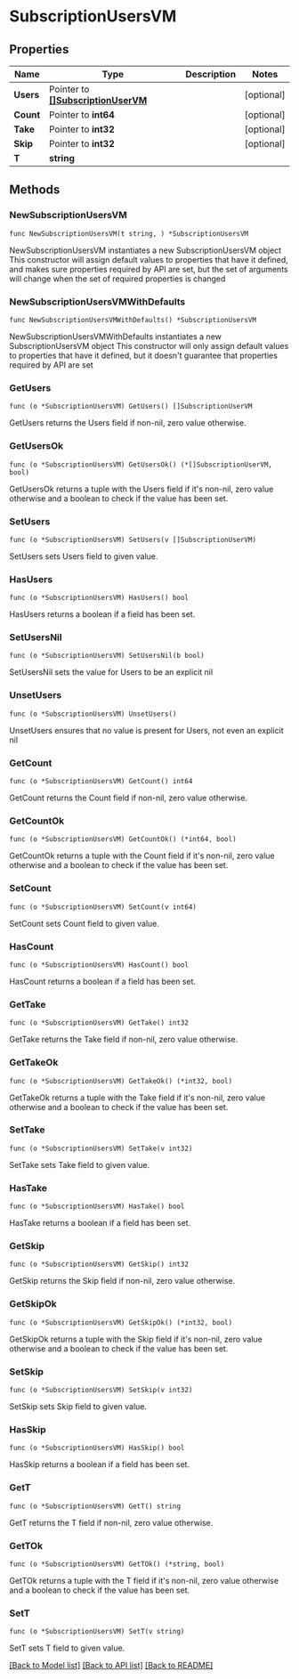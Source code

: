 # SubscriptionUsersVM

## Properties

Name | Type | Description | Notes
------------ | ------------- | ------------- | -------------
**Users** | Pointer to [**[]SubscriptionUserVM**](SubscriptionUserVM.md) |  | [optional] 
**Count** | Pointer to **int64** |  | [optional] 
**Take** | Pointer to **int32** |  | [optional] 
**Skip** | Pointer to **int32** |  | [optional] 
**T** | **string** |  | 

## Methods

### NewSubscriptionUsersVM

`func NewSubscriptionUsersVM(t string, ) *SubscriptionUsersVM`

NewSubscriptionUsersVM instantiates a new SubscriptionUsersVM object
This constructor will assign default values to properties that have it defined,
and makes sure properties required by API are set, but the set of arguments
will change when the set of required properties is changed

### NewSubscriptionUsersVMWithDefaults

`func NewSubscriptionUsersVMWithDefaults() *SubscriptionUsersVM`

NewSubscriptionUsersVMWithDefaults instantiates a new SubscriptionUsersVM object
This constructor will only assign default values to properties that have it defined,
but it doesn't guarantee that properties required by API are set

### GetUsers

`func (o *SubscriptionUsersVM) GetUsers() []SubscriptionUserVM`

GetUsers returns the Users field if non-nil, zero value otherwise.

### GetUsersOk

`func (o *SubscriptionUsersVM) GetUsersOk() (*[]SubscriptionUserVM, bool)`

GetUsersOk returns a tuple with the Users field if it's non-nil, zero value otherwise
and a boolean to check if the value has been set.

### SetUsers

`func (o *SubscriptionUsersVM) SetUsers(v []SubscriptionUserVM)`

SetUsers sets Users field to given value.

### HasUsers

`func (o *SubscriptionUsersVM) HasUsers() bool`

HasUsers returns a boolean if a field has been set.

### SetUsersNil

`func (o *SubscriptionUsersVM) SetUsersNil(b bool)`

 SetUsersNil sets the value for Users to be an explicit nil

### UnsetUsers
`func (o *SubscriptionUsersVM) UnsetUsers()`

UnsetUsers ensures that no value is present for Users, not even an explicit nil
### GetCount

`func (o *SubscriptionUsersVM) GetCount() int64`

GetCount returns the Count field if non-nil, zero value otherwise.

### GetCountOk

`func (o *SubscriptionUsersVM) GetCountOk() (*int64, bool)`

GetCountOk returns a tuple with the Count field if it's non-nil, zero value otherwise
and a boolean to check if the value has been set.

### SetCount

`func (o *SubscriptionUsersVM) SetCount(v int64)`

SetCount sets Count field to given value.

### HasCount

`func (o *SubscriptionUsersVM) HasCount() bool`

HasCount returns a boolean if a field has been set.

### GetTake

`func (o *SubscriptionUsersVM) GetTake() int32`

GetTake returns the Take field if non-nil, zero value otherwise.

### GetTakeOk

`func (o *SubscriptionUsersVM) GetTakeOk() (*int32, bool)`

GetTakeOk returns a tuple with the Take field if it's non-nil, zero value otherwise
and a boolean to check if the value has been set.

### SetTake

`func (o *SubscriptionUsersVM) SetTake(v int32)`

SetTake sets Take field to given value.

### HasTake

`func (o *SubscriptionUsersVM) HasTake() bool`

HasTake returns a boolean if a field has been set.

### GetSkip

`func (o *SubscriptionUsersVM) GetSkip() int32`

GetSkip returns the Skip field if non-nil, zero value otherwise.

### GetSkipOk

`func (o *SubscriptionUsersVM) GetSkipOk() (*int32, bool)`

GetSkipOk returns a tuple with the Skip field if it's non-nil, zero value otherwise
and a boolean to check if the value has been set.

### SetSkip

`func (o *SubscriptionUsersVM) SetSkip(v int32)`

SetSkip sets Skip field to given value.

### HasSkip

`func (o *SubscriptionUsersVM) HasSkip() bool`

HasSkip returns a boolean if a field has been set.

### GetT

`func (o *SubscriptionUsersVM) GetT() string`

GetT returns the T field if non-nil, zero value otherwise.

### GetTOk

`func (o *SubscriptionUsersVM) GetTOk() (*string, bool)`

GetTOk returns a tuple with the T field if it's non-nil, zero value otherwise
and a boolean to check if the value has been set.

### SetT

`func (o *SubscriptionUsersVM) SetT(v string)`

SetT sets T field to given value.



[[Back to Model list]](../README.md#documentation-for-models) [[Back to API list]](../README.md#documentation-for-api-endpoints) [[Back to README]](../README.md)


